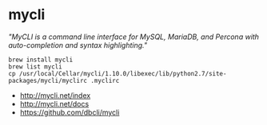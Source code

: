 # mycli

_"MyCLI is a command line interface for MySQL, MariaDB, and Percona with auto-completion and syntax highlighting."_

```
brew install mycli
brew list mycli
cp /usr/local/Cellar/mycli/1.10.0/libexec/lib/python2.7/site-packages/mycli/myclirc .myclirc
```

* http://mycli.net/index
* http://mycli.net/docs
* https://github.com/dbcli/mycli

